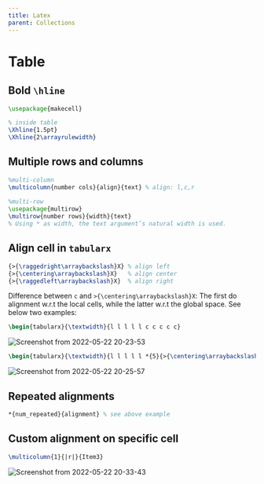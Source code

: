 ```yaml
---
title: Latex
parent: Collections
---
```


# Table

## Bold `\hline`
```latex
\usepackage{makecell}

% inside table
\Xhline{1.5pt}
\Xhline{2\arrayrulewidth}
```

## Multiple rows and columns
```latex
%multi-column
\multicolumn{number cols}{align}{text} % align: l,c,r
 
%multi-row
\usepackage{multirow}
\multirow{number rows}{width}{text}
% Using * as width, the text argument’s natural width is used.
```
## Align cell in `tabularx`
```latex
{>{\raggedright\arraybackslash}X} % align left
{>{\centering\arraybackslash}X}   % align center
{>{\raggedleft\arraybackslash}X}  % align right
```
Difference between `c` and `>{\centering\arraybackslash}X`: The first do alignment w.r.t the local cells, while the latter w.r.t the global space. See below two examples:
```latex
\begin{tabularx}{\textwidth}{l l l l l c c c c c}
```
![Screenshot from 2022-05-22 20-23-53](https://user-images.githubusercontent.com/42603768/169694981-c1b90bc0-a35f-47d3-9c83-a2eba856d95e.png)

```latex
\begin{tabularx}{\textwidth}{l l l l l *{5}{>{\centering\arraybackslash}X}}
```
![Screenshot from 2022-05-22 20-25-57](https://user-images.githubusercontent.com/42603768/169695042-3d9d7722-cf40-44b3-99a0-99f3b010b0e1.png)

## Repeated alignments
```latex
*{num_repeated}{alignment} % see above example
```

## Custom alignment on specific cell
```latex
\multicolumn{1}{|r|}{Item3}
```
![Screenshot from 2022-05-22 20-33-43](https://user-images.githubusercontent.com/42603768/169695365-d016b983-283b-429b-beec-66437e45922f.png)
